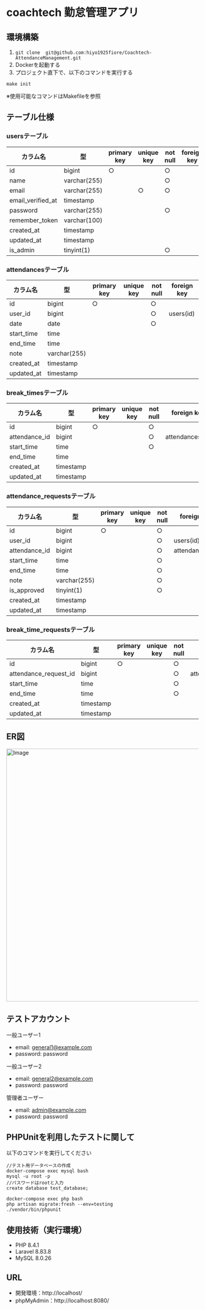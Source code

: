 # coachtech 勤怠管理アプリ
## 環境構築
1. `git clone  git@github.com:hiyo1925fiore/Coachtech-AttendanceManagement.git`
2. Dockerを起動する
3. プロジェクト直下で、以下のコマンドを実行する
```
make init
```
※使用可能なコマンドはMakefileを参照
## テーブル仕様
### usersテーブル

|**カラム名**|**型**|**primary key**|**unique key**|**not null**|**foreign key**|
|---|---|---|---|---|---|
|id|bigint|○| |○| |
|name|varchar(255)| | |○| |
|email|varchar(255)| |○|○|　|
|email_verified_at|timestamp| | | | |
|password|varchar(255)| | |○| |
|remember_token|varchar(100)| | | | |
|created_at|timestamp| | | | |
|updated_at|timestamp| | | | |
|is_admin|tinyint(1)| | |○| |

### attendancesテーブル

|**カラム名**|**型**|**primary key**|**unique key**|**not null**|**foreign key**|
|---|---|---|---|---|---|
|id|bigint|○| |○| |
|user_id|bigint| | |○|users(id)|
|date|date| | |○|　|
|start_time|time| | | | |
|end_time|time| | | | |
|note|varchar(255)| | | | |
|created_at|timestamp| | | | |
|updated_at|timestamp| | | | |

### break_timesテーブル

|**カラム名**|**型**|**primary key**|**unique key**|**not null**|**foreign key**|
|---|---|---|---|---|---|
|id|bigint|○| |○| |
|attendance_id|bigint| | |○|attendances(id)|
|start_time|time| | |○| |
|end_time|time| | | | |
|created_at|timestamp| | | | |
|updated_at|timestamp| | | | |

### attendance_requestsテーブル

|**カラム名**|**型**|**primary key**|**unique key**|**not null**|**foreign key**|
|---|---|---|---|---|---|
|id|bigint|○| |○| |
|user_id|bigint| | |○|users(id)|
|attendance_id|bigint| | |○|attendances(id)|
|start_time|time| | |○| |
|end_time|time| | |○| |
|note|varchar(255)| | |○| |
|is_approved|tinyint(1)| | |○| |
|created_at|timestamp| | | | |
|updated_at|timestamp| | | | |

### break_time_requestsテーブル

|**カラム名**|**型**|**primary key**|**unique key**|**not null**|**foreign key**|
|---|---|---|---|---|---|
|id|bigint|○| |○| |
|attendance_request_id|bigint| | |○|attendance_requests(id)|
|start_time|time| | |○| |
|end_time|time| | |○| |
|created_at|timestamp| | | | |
|updated_at|timestamp| | | | |
## ER図
<img width="741" height="661" alt="Image" src="https://github.com/user-attachments/assets/99ef8b3f-abb8-4c54-9486-46202f8e987a" />
  
## テストアカウント
一般ユーザー1
- email: general1@example.com
- password: password
  
一般ユーザー2
- email: general2@example.com
- password: password
  
管理者ユーザー
- email: admin@example.com
- password: password
## PHPUnitを利用したテストに関して
以下のコマンドを実行してください  
```
//テスト用データベースの作成
docker-compose exec mysql bash
mysql -u root -p
//パスワードはrootと入力
create database test_database;
  
docker-compose exec php bash
php artisan migrate:fresh --env=testing
./vendor/bin/phpunit
```
## 使用技術（実行環境）
- PHP 8.4.1
- Laravel 8.83.8
- MySQL 8.0.26
## URL
- 開発環境：http://localhost/
- phpMyAdmin：http://localhost:8080/
